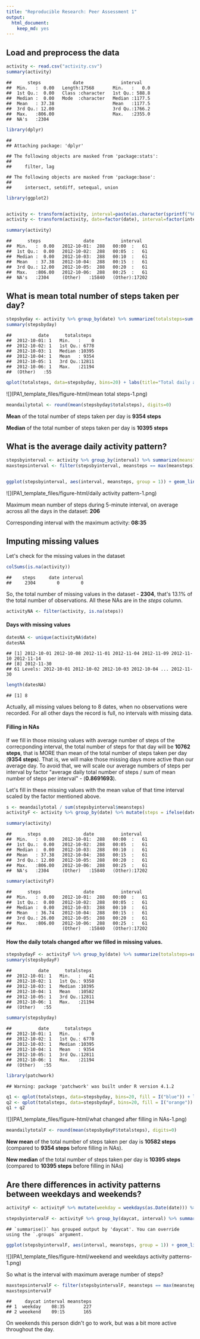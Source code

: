 ```yaml
---
title: "Reproducible Research: Peer Assessment 1"
output: 
  html_document: 
    keep_md: yes
---
```



## Load and preprocess the data


```r
activity <- read.csv("activity.csv")
summary(activity)
```

```
##      steps            date              interval     
##  Min.   :  0.00   Length:17568       Min.   :   0.0  
##  1st Qu.:  0.00   Class :character   1st Qu.: 588.8  
##  Median :  0.00   Mode  :character   Median :1177.5  
##  Mean   : 37.38                      Mean   :1177.5  
##  3rd Qu.: 12.00                      3rd Qu.:1766.2  
##  Max.   :806.00                      Max.   :2355.0  
##  NA's   :2304
```

```r
library(dplyr)
```

```
## 
## Attaching package: 'dplyr'
```

```
## The following objects are masked from 'package:stats':
## 
##     filter, lag
```

```
## The following objects are masked from 'package:base':
## 
##     intersect, setdiff, setequal, union
```

```r
library(ggplot2)


activity <- transform(activity, interval=paste(as.character(sprintf("%02d", interval%/%100)), as.character(sprintf("%02d", interval%%100)), sep=":"))
activity <- transform(activity, date=factor(date), interval=factor(interval))

summary(activity)
```

```
##      steps                date          interval    
##  Min.   :  0.00   2012-10-01:  288   00:00  :   61  
##  1st Qu.:  0.00   2012-10-02:  288   00:05  :   61  
##  Median :  0.00   2012-10-03:  288   00:10  :   61  
##  Mean   : 37.38   2012-10-04:  288   00:15  :   61  
##  3rd Qu.: 12.00   2012-10-05:  288   00:20  :   61  
##  Max.   :806.00   2012-10-06:  288   00:25  :   61  
##  NA's   :2304     (Other)   :15840   (Other):17202
```



## What is mean total number of steps taken per day?

```r
stepsbyday <- activity %>% group_by(date) %>% summarize(totalsteps=sum(steps, na.rm=TRUE))
summary(stepsbyday)
```

```
##          date      totalsteps   
##  2012-10-01: 1   Min.   :    0  
##  2012-10-02: 1   1st Qu.: 6778  
##  2012-10-03: 1   Median :10395  
##  2012-10-04: 1   Mean   : 9354  
##  2012-10-05: 1   3rd Qu.:12811  
##  2012-10-06: 1   Max.   :21194  
##  (Other)   :55
```

```r
qplot(totalsteps, data=stepsbyday, bins=20) + labs(title="Total daily activity", x="total number of steps", y="count")
```

![](PA1_template_files/figure-html/mean total steps-1.png)<!-- -->

```r
meandailytotal <- round(mean(stepsbyday$totalsteps), digits=0)
```

**Mean** of the total number of steps taken per day is **9354 steps**

**Median** of the total number of steps taken per day is **10395 steps**



## What is the average daily activity pattern?

```r
stepsbyinterval <- activity %>% group_by(interval) %>% summarize(meansteps=round(  mean(steps, na.rm=TRUE), digits=0))
maxstepsinterval <- filter(stepsbyinterval, meansteps == max(meansteps))


ggplot(stepsbyinterval, aes(interval, meansteps, group = 1)) + geom_line() + geom_vline(xintercept=maxstepsinterval$interval, color="red") + labs(title="Daily activity pattern", x="5-mins time interval", y="average number of steps")  + scale_x_discrete(breaks=c("00:00","06:00","08:35","12:00","16:00","20:00", "23:00"))
```

![](PA1_template_files/figure-html/daily activity pattern-1.png)<!-- -->

Maximum mean number of steps during 5-minute interval, on average across all the days in the dataset: **206**

Corresponding interval with the maximum activity: **08:35**



## Imputing missing values
Let's check for the missing values in the dataset

```r
colSums(is.na(activity))
```

```
##    steps     date interval 
##     2304        0        0
```

So, the total number of missing values in the dataset - **2304**, that's 13.1% of the total number of observations.
All these NAs are in the *steps* column.


```r
activityNA <- filter(activity, is.na(steps))
```

#### Days with missing values

```r
datesNA <- unique(activityNA$date)
datesNA
```

```
## [1] 2012-10-01 2012-10-08 2012-11-01 2012-11-04 2012-11-09 2012-11-10 2012-11-14
## [8] 2012-11-30
## 61 Levels: 2012-10-01 2012-10-02 2012-10-03 2012-10-04 ... 2012-11-30
```

```r
length(datesNA)
```

```
## [1] 8
```

Actually, all missing values belong to 8 dates, when no observations were recorded.
For all other days the record is full, no intervals with missing data.


#### Filling in NAs
If we fill in those missing values with average number of steps of the correcponding interval, the total number of steps for that day will be **10762 steps**, that is MORE than mean of the total number of steps taken per day (**9354 steps**). That is, we will make those missing days more active than our average day. To avoid that, we will scale our average numbers of steps per interval by factor "average daily total number of steps / sum of mean number of steps per interval" - (**0.8691693**).

Let's fill in these missing values with the mean value of that time interval scaled by the factor mentioned above.


```r
s <- meandailytotal / sum(stepsbyinterval$meansteps)
activityF <- activity %>% group_by(date) %>% mutate(steps = ifelse(date %in% datesNA, round(stepsbyinterval$meansteps * s, digits=0), steps)) %>% as.data.frame

summary(activity)
```

```
##      steps                date          interval    
##  Min.   :  0.00   2012-10-01:  288   00:00  :   61  
##  1st Qu.:  0.00   2012-10-02:  288   00:05  :   61  
##  Median :  0.00   2012-10-03:  288   00:10  :   61  
##  Mean   : 37.38   2012-10-04:  288   00:15  :   61  
##  3rd Qu.: 12.00   2012-10-05:  288   00:20  :   61  
##  Max.   :806.00   2012-10-06:  288   00:25  :   61  
##  NA's   :2304     (Other)   :15840   (Other):17202
```

```r
summary(activityF)
```

```
##      steps                date          interval    
##  Min.   :  0.00   2012-10-01:  288   00:00  :   61  
##  1st Qu.:  0.00   2012-10-02:  288   00:05  :   61  
##  Median :  0.00   2012-10-03:  288   00:10  :   61  
##  Mean   : 36.74   2012-10-04:  288   00:15  :   61  
##  3rd Qu.: 26.00   2012-10-05:  288   00:20  :   61  
##  Max.   :806.00   2012-10-06:  288   00:25  :   61  
##                   (Other)   :15840   (Other):17202
```


#### How the daily totals changed after we filled in missing values.


```r
stepsbydayF <- activityF %>% group_by(date) %>% summarize(totalsteps=sum(steps, na.rm=TRUE))
summary(stepsbydayF)
```

```
##          date      totalsteps   
##  2012-10-01: 1   Min.   :   41  
##  2012-10-02: 1   1st Qu.: 9358  
##  2012-10-03: 1   Median :10395  
##  2012-10-04: 1   Mean   :10582  
##  2012-10-05: 1   3rd Qu.:12811  
##  2012-10-06: 1   Max.   :21194  
##  (Other)   :55
```

```r
summary(stepsbyday)
```

```
##          date      totalsteps   
##  2012-10-01: 1   Min.   :    0  
##  2012-10-02: 1   1st Qu.: 6778  
##  2012-10-03: 1   Median :10395  
##  2012-10-04: 1   Mean   : 9354  
##  2012-10-05: 1   3rd Qu.:12811  
##  2012-10-06: 1   Max.   :21194  
##  (Other)   :55
```

```r
library(patchwork)
```

```
## Warning: package 'patchwork' was built under R version 4.1.2
```

```r
q1 <- qplot(totalsteps, data=stepsbyday, bins=20, fill = I("blue")) + labs(title="Total daily activity WITH NAs", x="total number of steps", y="count")
q2 <- qplot(totalsteps, data=stepsbydayF, bins=20, fill = I("orange")) + labs(title="Total daily activity WITHOUT NAs", x="total number of steps", y="count")
q1 + q2
```

![](PA1_template_files/figure-html/what changed after filling in NAs-1.png)<!-- -->

```r
meandailytotalF <- round(mean(stepsbydayF$totalsteps), digits=0)
```

**New mean** of the total number of steps taken per day is **10582 steps** (compared to **9354 steps** before filling in NAs).

**New median** of the total number of steps taken per day is **10395 steps** (compared to **10395 steps** before filling in NAs)




## Are there differences in activity patterns between weekdays and weekends?

```r
activityF <- activityF %>% mutate(weekday = weekdays(as.Date(date))) %>% mutate(daycat = factor(1*(weekday %in% c("Saturday", "Sunday")), labels = c("weekday","weeekend")))

stepsbyintervalF <- activityF %>% group_by(daycat, interval) %>% summarize(meansteps=round(mean(steps), digits=0))
```

```
## `summarise()` has grouped output by 'daycat'. You can override using the `.groups` argument.
```

```r
ggplot(stepsbyintervalF, aes(interval, meansteps, group = 1)) + geom_line() + facet_wrap(daycat ~.) + labs(title="Daily activity pattern", x="5-mins time interval", y="average number of steps")  + scale_x_discrete(breaks=c("00:00","06:00","08:35","12:00","16:00","20:00", "23:00"))
```

![](PA1_template_files/figure-html/weekend and weekdays activity patterns-1.png)<!-- -->

So what is the interval with maximum average number of steps?


```r
maxstepsintervalF <- filter(stepsbyintervalF, meansteps == max(meansteps))  %>% as.data.frame
maxstepsintervalF
```

```
##     daycat interval meansteps
## 1  weekday    08:35       227
## 2 weeekend    09:15       165
```
On weekends this person didn't go to work, but was a bit more active throughout the day.
